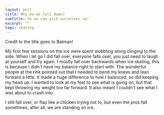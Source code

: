 ```yaml
---
layout: post
title: Why do we fall down?
subtitle: So we can pick ourselves up!
excerpt: ""
tags: skating
---
```

Credit to the title goes to Batman!

My first few sessions on the ice were spent wobbling along clinging to the side. When I let go I did fall over, everyone falls over, you just need to laugh at yourself and try again. I mostly fall over backwards when ice skating, this is because I didn't have my balance right to start with. The wonderful people at the rink pointed out that I needed to bend my knees and lean forward a little. It made a huge difference to how I balanced, so did keeping my head up. I wanted to look at my feet to see what is going on, but that kept throwing my weight too far forward. It also meant I couldn't see what I was about to crash into.

I still fall over, or flap like a chicken trying not to, but even the pros fall sometimes, after all, we are standing on ice.

